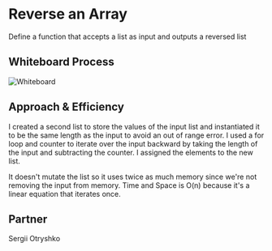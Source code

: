 # Reverse an Array
Define a function that accepts a list as input and outputs a reversed list

## Whiteboard Process
![Whiteboard](https://github.com/Terransky/data-structures-and-algorithms/blob/main/python/array-reverse.png)

## Approach & Efficiency
I created a second list to store the values of the input list and instantiated it to be the same length as the input to avoid an out of range error.
I used a for loop and counter to iterate over the input backward by taking the length of the input and subtracting the counter.
I assigned the elements to the new list.

It doesn't mutate the list so it uses twice as much memory since we're not removing the input from memory. 
Time and Space is O(n) because it's a linear equation that iterates once.

## Partner
Sergii Otryshko
